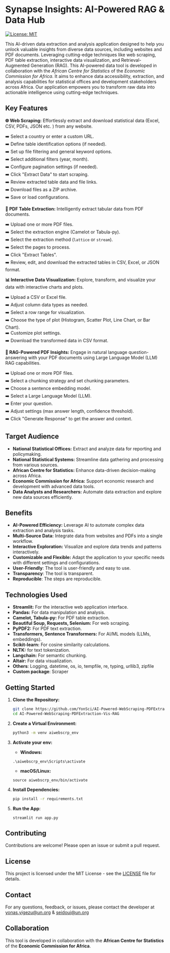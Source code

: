 # Synapse Insights: AI-Powered RAG & Data Hub

[![License: MIT](https://img.shields.io/badge/License-MIT-yellow.svg)](https://opensource.org/licenses/MIT)

This AI-driven data extraction and analysis application designed to help you unlock valuable insights from diverse data sources, including websites and PDF documents. Leveraging cutting-edge techniques like web scraping, PDF table extraction, interactive data visualization, and Retrieval-Augmented Generation (RAG). This AI-powered data tool is developed in collaboration with the *African Centre for Statistics* of the *Economic Commission for Africa*. It aims to enhance data accessibility, extraction, and analysis capabilities for statistical offices and development stakeholders across Africa. Our application empowers you to transform raw data into actionable intelligence using cutting-edge techniques.


## Key Features

**🌐 Web Scraping:** Effortlessly extract and download statistical data (Excel, CSV, PDFs, JSON etc. ) from any website.  

➡️ Select a country or enter a custom URL.  
➡️ Define table identification options (if needed).  
➡️ Set up file filtering and general keyword options.  
➡️ Select additional filters (year, month).  
➡️ Configure pagination settings (if needed).  
➡️ Click "Extract Data" to start scraping.  
➡️ Review extracted table data and file links.  
➡️ Download files as a ZIP archive.  
➡️ Save or load configurations.  


**📄 PDF Table Extraction:** Intelligently extract tabular data from PDF documents.

➡️ Upload one or more PDF files.    
➡️ Select the extraction engine (Camelot or Tabula-py).  
➡️ Select the extraction method (`lattice` or `stream`).  
➡️ Select the pages to process.  
➡️ Click "Extract Tables".  
➡️ Review, edit, and download the extracted tables in CSV, Excel, or JSON format.  

**📊 Interactive Data Visualization:** Explore, transform, and visualize your data with interactive charts and plots.

➡️ Upload a CSV or Excel file.  
➡️ Adjust column data types as needed.  
➡️ Select a row range for visualization.  
➡️ Choose the type of plot (Histogram, Scatter Plot, Line Chart, or Bar Chart).  
➡️ Customize plot settings.  
➡️ Download the transformed data in CSV format.  


**🤖 RAG-Powered PDF Insights:** Engage in natural language question-answering with your PDF documents using Large Language Model (LLM) RAG capabilities.

➡️ Upload one or more PDF files.  
➡️ Select a chunking strategy and set chunking parameters.  
➡️ Choose a sentence embedding model.  
➡️ Select a Large Language Model (LLM).  
➡️ Enter your question.  
➡️ Adjust settings (max answer length, confidence threshold).  
➡️ Click "Generate Response" to get the answer and context.  



## Target Audience

*   **National Statistical Offices:** Extract and analyze data for reporting and policymaking.
*   **National Statistical Systems:** Streamline data gathering and processing from various sources.
*   **African Centre for Statistics:** Enhance data-driven decision-making across Africa.
*   **Economic Commission for Africa:** Support economic research and development with advanced data tools.
*   **Data Analysts and Researchers:** Automate data extraction and explore new data sources efficiently.

## Benefits

*   **AI-Powered Efficiency:** Leverage AI to automate complex data extraction and analysis tasks.
*   **Multi-Source Data:** Integrate data from websites and PDFs into a single workflow.
*   **Interactive Exploration:** Visualize and explore data trends and patterns interactively.
*   **Customizable and Flexible:** Adapt the application to your specific needs with different settings and configurations.
* **User-Friendly**: The tool is user-friendly and easy to use.
* **Transparency**: The tool is transparent.
* **Reproducible**: The steps are reproducible.

## Technologies Used

*   **Streamlit:** For the interactive web application interface.
*   **Pandas:** For data manipulation and analysis.
*   **Camelot, Tabula-py:** For PDF table extraction.
*   **Beautiful Soup, Requests, Selenium:** For web scraping.
*   **PyPDF2:** For PDF text extraction.
*   **Transformers, Sentence Transformers:** For AI/ML models (LLMs, embeddings).
*   **Scikit-learn:** For cosine similarity calculations.
* **NLTK:** for text tokenization.
* **Langchain:** For semantic chunking.
*   **Altair:** For data visualization.
* **Others**: Logging, datetime, os, io, tempfile, re, typing, urllib3, zipfile
* **Custom package**: Scraper

## Getting Started

1.  **Clone the Repository:**
    ```bash
    git clone https://github.com/YonSci/AI-Powered-WebScraping-PDFExtraction-Vis-RAG.git
    cd AI-Powered-WebScraping-PDFExtraction-Vis-RAG
    ```

2.  **Create a Virtual Environment:**
    ```bash
    python3 -m venv aiwebscrp_env
    ```

3. **Activate your env:**
    * **Windows:**

    ```
    .\aiwebscrp_env\Scripts\activate
    ```

    * **macOS/Linux:**

    ```
    source aiwebscrp_env/bin/activate
    ```
4.  **Install Dependencies:**
    ```bash
    pip install -r requirements.txt
    ```
5. **Run the App**:
    ```
    streamlit run app.py
    ```

## Contributing

Contributions are welcome! Please open an issue or submit a pull request.

## License

This project is licensed under the MIT License - see the [LICENSE](LICENSE.txt) file for details.

## Contact

For any questions, feedback, or issues, please contact the developer at [yonas.yigezu@un.org](mailto:yonas.yigezu@unorg) & [seidoui@un.org](mailto:seidoui@un.org)

## Collaboration

This tool is developed in collaboration with the **African Centre for Statistics** of the **Economic Commission for Africa**.

